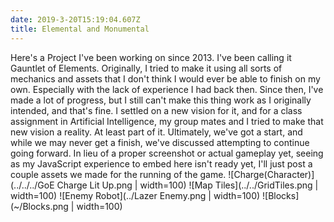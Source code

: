 ```yaml
---
date: 2019-3-20T15:19:04.607Z
title: Elemental and Monumental
---
```

Here's a Project I've been working on since 2013. I've been calling it Gauntlet of Elements. Originally, I tried to make it using all sorts of mechanics and assets that I don't think I would ever be able to finish on my own. Especially with the lack of experience I had back then. Since then, I've made a lot of progress, but I still can't make this thing work as I originally intended, and that's fine. I settled on a new vision for it, and for a class assignment in Artificial Intelligence, my group mates and I tried to make that new vision a reality. At least part of it. Ultimately, we've got a start, and while we may never get a finish, we've discussed attempting to continue going forward. In lieu of a proper screenshot or actual gameplay yet, seeing as my JavaScript experience to embed here isn't ready yet, I'll just post a couple assets we made for the running of the game. ![Charge(Character)](../../../GoE Charge Lit Up.png | width=100) ![Map Tiles](../../GridTiles.png | width=100) ![Enemy Robot](../Lazer Enemy.png | width=100) ![Blocks](~/Blocks.png | width=100)
